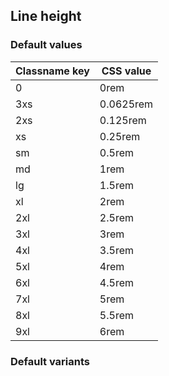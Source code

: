 ## Line height

<!-- <values.lineHeight> -->
### Default values
|Classname key|CSS value|
|-------------|---------|
|0            |0rem     |
|3xs          |0.0625rem|
|2xs          |0.125rem |
|xs           |0.25rem  |
|sm           |0.5rem   |
|md           |1rem     |
|lg           |1.5rem   |
|xl           |2rem     |
|2xl          |2.5rem   |
|3xl          |3rem     |
|4xl          |3.5rem   |
|5xl          |4rem     |
|6xl          |4.5rem   |
|7xl          |5rem     |
|8xl          |5.5rem   |
|9xl          |6rem     |

<!-- </values.lineHeight> -->


<!-- <variants.lineHeight> -->
### Default variants

<!-- </variants.lineHeight> -->
